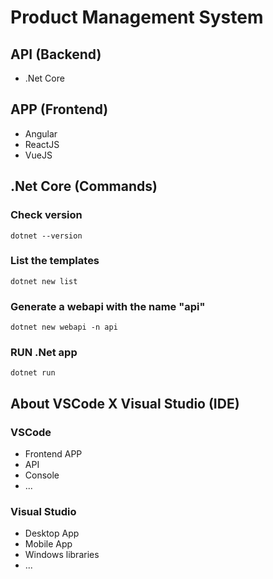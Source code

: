 # Product Management System

## API (Backend)

- .Net Core


## APP (Frontend)

- Angular
- ReactJS
- VueJS

## .Net Core (Commands)

### Check version
```shell
dotnet --version
```

### List the templates
```shell
dotnet new list
```

### Generate a webapi with the name "api"
```shell
dotnet new webapi -n api
```

### RUN .Net app
```shell
dotnet run
```

## About VSCode X Visual Studio (IDE)

### VSCode
- Frontend APP
- API
- Console
- ...


### Visual Studio 
- Desktop App
- Mobile App
- Windows libraries 
- ...